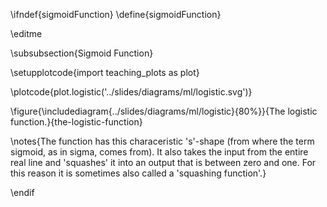 \ifndef{sigmoidFunction}
\define{sigmoidFunction}

\editme

\subsubsection{Sigmoid Function}

\setupplotcode{import teaching_plots as plot}

\plotcode{plot.logistic('../slides/diagrams/ml/logistic.svg')}

\figure{\includediagram{../slides/diagrams/ml/logistic}{80%}}{The logistic function.}{the-logistic-function}

\notes{The function has this characeristic 's'-shape (from where the term sigmoid, as in sigma, comes from). It also takes the input from the entire real line and 'squashes' it into an output that is between zero and one. For this reason it is sometimes also called a 'squashing function'.}

\endif
